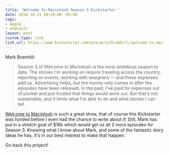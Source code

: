 ```yaml
---
title: 'Welcome to Macintosh Season 3 Kickstarter '
date: 2016-10-21 10:19:00 -05:00
tags:
- Apple
- podcasts
layout: post
custom_type: link
link_url: https://www.kickstarter.com/projects/bramhill/welcome-to-macintosh-season-3
---
```


Mark Bramhill:

> Season 3 of Welcome to Macintosh is the most ambitious season to date. The stories I'm working on require traveling across the country, reporting on events, working with designers — and these expenses add up. Advertising helps, but the money only comes in after the episodes have been released. In the past, I've paid for expenses out of pocket and just trusted that things would work out. But that's not sustainable, and it limits what I'm able to do and what stories I can tell.

[Welcome to Macintosh](http://www.macintosh.fm/) is such a great show, that of course this Kickstarter was funded before I even had the chance to write about it! Still, Mark has put in a stretch goal of $16k which would get us all 2 more episodes for Season 3. Knowing what I know about Mark, and some of the fantastic story ideas he has, it's in our best interest to make that happen.

Go back this project!
